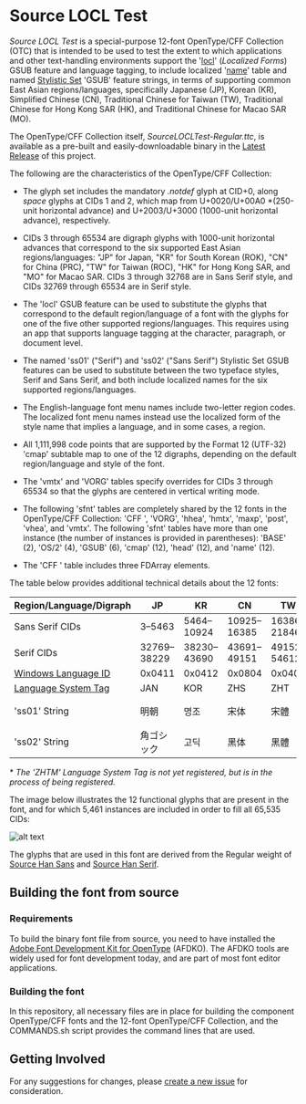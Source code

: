 # Source LOCL Test

*Source LOCL Test* is a special-purpose 12-font OpenType/CFF Collection (OTC) that is intended to be used to test the extent to which applications and other text-handling environments support the '[locl](https://docs.microsoft.com/en-us/typography/opentype/spec/features_ko#locl)' (*Localized Forms*) GSUB feature and language tagging, to include localized '[name](https://docs.microsoft.com/en-us/typography/opentype/spec/name)' table and named [Stylistic Set](https://docs.microsoft.com/en-us/typography/opentype/spec/features_pt#tag-39ss0139---39ss2039) 'GSUB' feature strings, in terms of supporting common East Asian regions/languages, specifically Japanese (JP), Korean (KR), Simplified Chinese (CN), Traditional Chinese for Taiwan (TW), Traditional Chinese for Hong Kong SAR (HK), and Traditional Chinese for Macao SAR (MO).

The OpenType/CFF Collection itself, *SourceLOCLTest-Regular.ttc*, is available as a pre-built and easily-downloadable binary in the [Latest Release](https://github.com/adobe-fonts/source-locl-test/releases/latest/) of this project.

The following are the characteristics of the OpenType/CFF Collection:

* The glyph set includes the mandatory *.notdef* glyph at CID+0, along *space* glyphs at CIDs 1 and 2, which map from U+0020/U+00A0 *(250-unit horizontal advance) and U+2003/U+3000 (1000-unit horizontal advance), respectively.

* CIDs 3 through 65534 are digraph glyphs with 1000-unit horizontal advances that correspond to the six supported East Asian regions/languages: "JP" for Japan, "KR" for South Korean (ROK), "CN" for China (PRC), "TW" for Taiwan (ROC), "HK" for Hong Kong SAR, and "MO" for Macao SAR. CIDs 3 through 32768 are in Sans Serif style, and CIDs 32769 through 65534 are in Serif style.

* The 'locl' GSUB feature can be used to substitute the glyphs that correspond to the default region/language of a font with the glyphs for one of the five other supported regions/languages. This requires using an app that supports language tagging at the character, paragraph, or document level.

* The named 'ss01' ("Serif") and 'ss02' ("Sans Serif") Stylistic Set GSUB features can be used to substitute between the two typeface styles, Serif and Sans Serif, and both include localized names for the six supported regions/languages.

* The English-language font menu names include two-letter region codes. The localized font menu names instead use the localized form of the style name that implies a language, and in some cases, a region.

* All 1,111,998 code points that are supported by the Format 12 (UTF-32) 'cmap' subtable map to one of the 12 digraphs, depending on the default region/language and style of the font.

* The 'vmtx' and 'VORG' tables specify overrides for CIDs 3 through 65534 so that the glyphs are centered in vertical writing mode.

* The following 'sfnt' tables are completely shared by the 12 fonts in the OpenType/CFF Collection: 'CFF ', 'VORG', 'hhea', 'hmtx', 'maxp', 'post', 'vhea', and 'vmtx'. The following 'sfnt' tables have more than one instance (the number of instances is provided in parentheses): 'BASE' (2), 'OS/2' (4), 'GSUB' (6), 'cmap' (12), 'head' (12), and 'name' (12).

* The 'CFF ' table includes three FDArray elements.

The table below provides additional technical details about the 12 fonts:

**Region/Language/Digraph** | **JP** | **KR** | **CN** | **TW** | **HK** | **MO**
--- | --- | --- | --- | --- | --- | ---
Sans Serif CIDs | 3&ndash;5463 | 5464&ndash;10924 | 10925&ndash;16385 | 16386&ndash;21846 | 21847&ndash;27307 | 27308&ndash;32768
Serif CIDs | 32769&ndash;38229 | 38230&ndash;43690 | 43691&ndash;49151 | 49152&ndash;54612 | 54613&ndash;60073 | 60074&ndash;65534
[Windows Language ID](https://docs.microsoft.com/en-us/typography/opentype/spec/name#windows-language-ids) | 0x0411 | 0x0412 | 0x0804 | 0x0404 | 0x0C04 | 0x1404
[Language System Tag](https://docs.microsoft.com/en-us/typography/opentype/spec/languagetags) | JAN | KOR | ZHS | ZHT | ZHH | ZHTM*
'ss01' String | &#x660E;&#x671D; | &#xBA85;&#xC870; | &#x5B8B;&#x4F53; | &#x5B8B;&#x9AD4; | &#x5B8B;&#x9AD4; &#x9999;&#x6E2F; | &#x5B8B;&#x9AD4; &#x6FB3;&#x9580;
'ss02' String | &#x89D2;&#x30B4;&#x30B7;&#x30C3;&#x30AF; | &#xACE0;&#xB515; | &#x9ED1;&#x4F53; | &#x9ED1;&#x9AD4; | &#x9ED1;&#x9AD4; &#x9999;&#x6E2F; | &#x9ED1;&#x9AD4; &#x6FB3;&#x9580;

\* *The 'ZHTM' Language System Tag is not yet registered, but is in the process of being registered.*

The image below illustrates the 12 functional glyphs that are present in the font, and for which 5,461 instances are included in order to fill all 65,535 CIDs:

![alt text](https://github.com/adobe-fonts/source-locl-test/raw/master/resources/locl-example.jpg "img-View")

The glyphs that are used in this font are derived from the Regular weight of [Source Han Sans](https://github.com/adobe-fonts/source-han-sans/) and [Source Han Serif](https://github.com/adobe-fonts/source-han-serif/).

## Building the font from source

### Requirements

To build the binary font file from source, you need to have installed the [Adobe Font Development Kit for OpenType](https://github.com/adobe-type-tools/afdko/) (AFDKO). The AFDKO tools are widely used for font development today, and are part of most font editor applications.

### Building the font

In this repository, all necessary files are in place for building the component OpenType/CFF fonts and the 12-font OpenType/CFF Collection, and the COMMANDS.sh script provides the command lines that are used.

## Getting Involved

For any suggestions for changes, please [create a new issue](https://github.com/adobe-fonts/source-locl-test/issues) for consideration.
